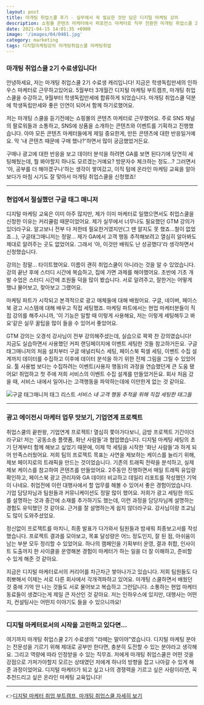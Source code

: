 ```yaml
---
layout: post
title: 마개팅 취업스쿨 후기 - 실무에서 꼭 필요한 것만 담은 디지털 마케팅 강의
description: 쇼핑몰 콘텐츠 마케터에서 퍼포먼스 마케터로 직무 전환한 마개팅 취업스쿨 2기 수료생의 후기. 현업에서 꼭 필요했던 데이터 분석을 위한 기초 이론부터, 구글 애널리틱스와 구글 태그매니저를 배울 수 있었습니다.
date: 2021-04-15 14:01:35 +0900
image: '/images/04/0401.jpg'
category: marketing
tags: 디지털마케팅강의 마개팅취업스쿨 마케팅취업
---
```


### 마개팅 취업스쿨 2기 수료생입니다!

안녕하세요, 저는 마개팅 취업스쿨 2기 수료생 캐리입니다! 지금은 학생독립만세의 인하우스 마케터로 근무하고있어요. 5월부터 3개월간 디지털 마케팅 부트캠프, 마개팅 취업스쿨을 수강하고, 9월부터 학생독립만세에 합류하게 되었습니다. 마개팅 취업스쿨 덕분에 학생독립만세와 좋은 인연이 되어서 함께 하기로했어요.


저는 마개팅 스쿨을 듣기전에는 쇼핑몰의 콘텐츠 마케터로 근무했어요. 주로 SNS 채널의 팔로워들과 소통하고, SNS에 상품을 소개하는 콘텐츠와 이벤트를 기획하고 진행했습니다. 아마 모든 콘텐츠 마케터들에게 제일 중요한게, 만든 콘텐츠에 대한 반응일거예요. 막 '내 콘텐츠 때문에 구매 했나?'하면서 많이 궁금했었거든요.


구매나 광고에 대한 반응을 보고 데이터 분석을 하려면 GA를 보면 된다기에 당연히 세팅해뒀는데, 뭘 봐야할지 하나도 모르겠는거예요? 방문자수 체크하는 정도...? 그러면서 '아, 공부를 더 해야겠구나'하는 생각이 쌓여갔고, 이직 텀에 온라인 마케팅 교육을 알아보다가 마침 시기도 잘 맞아서 마개팅 취업스쿨을 신청했죠!

***

### 현업에서 절실했던 구글 태그 매니저
디지털 마케팅 교육은 이미 아주 많지만, 제가 이미 마케터로 일했으면서도 취업스쿨을 신청한 이유는 커리큘럼 때문이었어요. 제가 실무에서 너무나도 필요했던 GTM 강의가 있더라구요. 알고보니 전부 다 저한테 필요한거였지만(그 땐 알지도 못 했죠...철이 없었죠...), 구글태그매니저는 정말... 제가 GA에서 고객 행동 추적해보려고 열심히 알아봐도 제대로 알려주는 곳도 없었어요. 그래서 '아, 이것만 배워도 난 성공했다'라 생각하면서 신청했습니다.


강의는 정말... 타이트했어요. 이름이 괜히 취업스쿨이 아니라는 것을 알 수 있었습니다. 강의 끝난 후에 스터디 시간에 복습하고, 집에 가면 과제를 해야했어요. 초반에 기초 개발 수업은 스터디 시간에 조원들 덕을 많이 봤습니다. 서로 알려주고, 잘한거는 어떻게 했냐 물어보고, 찾아보고 그랬어요.


마케팅 파트가 시작되고 본격적으로 광고 매체들에 대해 배웠어요. 구글, 네이버, 페이스북 광고 시스템에 대해 배우고 직접 세팅했죠. 마케팅 파트에서는 현업 마케터분들이 직접 강의를 해주시니까, '이 기능은 일할 때 이렇게 사용해요, 저는 이렇게 세팅해두고 봐요'같은 실무 꿀팁을 많이 들을 수 있어서 좋았어요.

GTM 강의는 오경석 강사님이 전부 강의해주셨는데, 실습으로 꽉꽉 찬 강의였습니다! 지금도 실습하면서 사용했던 커피 랜딩페이지에 이벤트 세팅한 것들 참고하거든요. 구글 태그매니저의 처음 설치부터 구글 애널리틱스 세팅, 페이스북 픽셀 세팅, 이벤트 수집 설계까지 데이터를 수집하고 이후에 데이터 분석을 하기 위한 전체 그림을 그릴 수 있었어요. 툴 사용법 보다는 수집하려는 이벤트(사용자 행동)의 과정을 연습했던게 큰 도움 됐어요! 취업하고 첫 주에 저희 서비스의 이벤트 수집 설계를 만들었거든요. 회사 처음 갔을 때, 서비스 내에서 일어나는 고객행동을 파악하는데에 이만한게 없는 것 같아요.

![구글 태그매니저 태그 리스트]({{site.baseurl}}/images/04/0402.png)
*서비스 내 고객 행동 추적을 위해 직접 세팅한 태그들*

***

### 광고 에이전시 마케터 업무 맛보기, 기업연계 프로젝트

취업스쿨의 끝판왕, 기업연계 프로젝트! 열심히 쫓아가다보니, 금방 프로젝트 기간이더라구요! 저는 '공동소송 플랫폼, 화난 사람들'과 협업했습니다. 디지털 마케팅 세팅의 초기 단계부터 함께 해보고 싶었기 때문에, 이제 막 세팅을 시작한 '화난 사람들'과 하게 되어 만족스러웠어요. 저희 팀의 프로젝트 목표는 사연을 제보하는 케이스를 늘리기 위해, 제보 페이지로의 트래픽을 만드는 것이었습니다. 기존의 트래픽 전략을 분석하고, 실제 제보 케이스를 참고하여 콘텐츠를 만들었어요. 2주동안 진행하면서 매일 트래픽 유입량 확인하고, 페이스북 광고 관리자와 GA 데이터 비교하고 데일리 리포트를 작성했던 기억이 나네요. 취업전에 이런 대행사에서 할 업무를 해볼 수 있어서 좋은 경험이었습니다. 기업 담당자님과 팀원들과 커뮤니케이션도 정말 많이 했어요. 저희가 광고 세팅한 의도를 설명하는 것과 중간에 소재를 추가하기도 했는데, 이런 과정을 담당자님께 설명하는 경험도 유익했던 것 같아요. 근거를 잘 설명하는게 쉽지 않더라구요. 강사님이랑 조교님도 많이 도와주셨었요.

정신없이 프로젝트를 마치니, 최종 발표가 다가와서 팀원들과 밤새워 최종보고서를 작성했습니다. 프로젝트 결과를 모아보고, 목표 달성량은 어느 정도인지, 잘 된 점, 아쉬움이 남는 부분 모두 정리할 수 있었어요. 하나의 캠페인을 기획부터 운영, 결과 취합, 인사이트 도출까지 한 사이클을 운영해본 경험이 마케터가 하는 일을 더 잘 이해하고, 준비할 수 있게 해준 것 같아요.

지금은 디지털 마케터로서의 커리어를 차근차근 쌓아나가고 있습니다. 저희 팀원들도 다 취뽀해서 이제는 서로 다른 회사에서 각개격파하고 있어요. 마개팅 스쿨하면서 배웠던 것 중에 기억 안 나는 것들도 서로 물어보고 복습하고 그런답니다. 소통하는 현업 마케터 동료들이 생겼다는게 제일 큰 자산인 것 같아요. 저는 인하우스에 있지만, 대행사는 어떤지, 컨설팅사는 어떤지 이야기도 들을 수 있으니까요!

***

### 디지털 마케터로서의 시작을 고민하고 있다면...
여기까지 마개팅 취업스쿨 2기 수료생의 "라떼는 말이야"였습니다. 디지털 마케팅 분야는 전문성을 기르기 위해 제대로 공부만 한다면, 충분히 도전할 수 있는 분야라고 생각해요. 그리고 역량에 따라 인정받을 수 있는 직무죠. 저에게 마개팅 취업스쿨은 어떤 것을 강점으로 가져가야할지 모르는 상태였던 저에게 하나의 방향을 잡고 나아갈 수 있게 해준 과정이었어요. 디지털 마케터가 되고 싶고 나의 경쟁력을 기르고 싶은 사람이라면, 꼭 추천드리고 싶은 온라인 마케팅 교육입니다!

***
 👉[디지털 마케터 취업 부트캠프, 마개팅 취업스쿨 자세히 보기](https://www.hakdokman.com/courses/magaeting)
